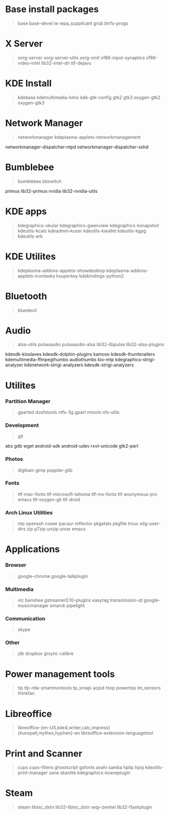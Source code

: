 # Base install packages
> base base-devel iw wpa_supplicant grub btrfs-progs

# X Server
> xorg-server xorg-server-utils xorg-xinit xf86-input-synaptics xf86-video-intel lib32-intel-dri ttf-dejavu

# KDE Install
> kdebase kdemultimedia-kmix kde-gtk-config gtk2 gtk3 oxygen-gtk2 oxygen-gtk3

# Network Manager
> networkmanager kdeplasma-applets-networkmanagement 

networkmanager-dispatcher-ntpd networkmanager-dispatcher-sshd

# Bumblebee
> bumblebee bbswitch

primus lib32-primus nvidia lib32-nvidia-utils

# KDE apps
> kdegraphics-okular kdegraphics-gwenview kdegraphics-ksnapshot kdeutils-kcalc kdeadmin-kuser kdeutils-kwallet kdeutils-kgpg kdeutils-ark

# KDE Utilites
> kdeplasma-addons-applets-showdesktop kdeplasma-addons-applets-icontasks ksuperkey kdebindings-python2

# Bluetooth
> bluedevil


# Audio
> alsa-utils pulseaudio pulseaudio-alsa lib32-libpulse lib32-alsa-plugins



kdesdk-kioslaves kdesdk-dolphin-plugins kamoso kdesdk-thumbnailers kdemultimedia-ffmpegthumbs audiothumbs kio-mtp kdegraphics-strigi-analyzer kdenetwork-strigi-analyzers kdesdk-strigi-analyzers 

# Utilites
### Partition Manager
> gparted dosfstools ntfs-3g gpart mtools nfs-utils

### Development
> git

abs gdb wget android-sdk android-udev rxvt-unicode gtk2-perl

### Photos
> digikam gimp poppler-glib

### Fonts
> ttf-mac-fonts ttf-microsoft-tahoma ttf-ms-fonts ttf-anonymous-pro emacs ttf-oxygen-git ttf-droid

### Arch Linux Utilities
> ntp openssh cower pacaur reflector pkgstats pkgfile tmux xdg-user-dirs zip p7zip unzip unrar emacs

# Applications

### Browser
> google-chrome google-talkplugin

### Multimedia
> vlc banshee gstreamer0.10-plugins easytag transmission-qt google-musicmanager amarok pipelight

### Communication
> skype

### Other
> jdk dropbox grsync calibre

# Power management tools
> tlp tlp-rdw smartmontools tp_smapi acpid htop powertop lm_sensors thinkfan

# Libreoffice
> libreoffice-{en-US,kde4,writer,calc,impress} {hunspell,mythes,hyphen}-en libreoffice-extension-languagetool

# Print and Scanner
> cups cups-filters ghostscript gsfonts avahi samba hplip hpoj kdeutils-print-manager sane skanlite kdegraphics-ksaneplugin

# Steam
> steam libtxc_dxtn lib32-libtxc_dxtn wqy-zenhei lib32-flashplugin

